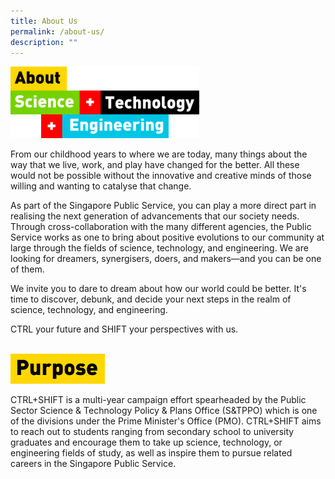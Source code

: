 ```yaml
---
title: About Us
permalink: /about-us/
description: ""
---
```

<style>
.about {
    width:60%;
	  text-align: left; 
}
.about img {
    max-width:100%;
    height:auto;
}
@media only screen and (max-width: 768px) {
    .about {
        width:80%;
				text-align: left
    }
    .about img {
        max-width:100%;
    }
}
</style>
<div class="about">
    <img src="/images/About%20Us/about%20STE.png">
</div>

From our childhood years to where we are today, many things about the way that we live, work, and play have changed for the better. All these would not be possible without the innovative and creative minds of those willing and wanting to catalyse that change.

As part of the Singapore Public Service, you can play a more direct part in realising the next generation of advancements that our society needs. Through cross-collaboration with the many different agencies, the Public Service works as one to bring about positive evolutions to our community at large through the fields of science, technology, and engineering. We are looking for dreamers, synergisers, doers, and makers—and you can be one of them.

We invite you to dare to dream about how our world could be better. It's time to discover, debunk, and decide your next steps in the realm of science, technology, and engineering. 

CTRL your future and SHIFT your perspectives with us.

<br> 

<style>
.purpose {
    width:30%;
	  text-align: left; 
}
.purpose img {
    max-width:100%;
    height:auto;
}
@media only screen and (max-width: 768px) {
    .purpose, .mission {
        width:40%;
				text-align: left
    }
    .purpose img, .mission img{
        max-width:100%;
    }
}
</style>
<div class="purpose">
    <img src="/images/About%20Us/purpose.png">
</div>


CTRL+SHIFT is a multi-year campaign effort spearheaded by the Public Sector Science & Technology Policy & Plans Office (S&TPPO) which is one of the divisions under the Prime Minister's Office (PMO). CTRL+SHIFT aims to reach out to students ranging from secondary school to university graduates and encourage them to take up science, technology, or engineering fields of study, as well as inspire them to pursue related careers in the Singapore Public Service.